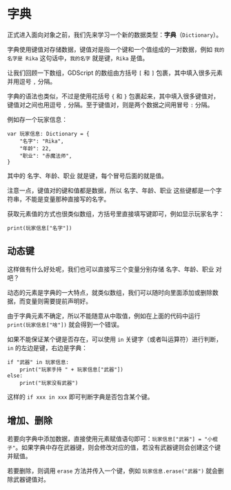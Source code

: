 # 字典

正式进入面向对象之前，我们先来学习一个新的数据类型：**字典**（`Dictionary`）。

字典使用键值对存储数据，键值对是指一个键和一个值组成的一对数据，例如 `我的名字是 Rika` 这句话中，`我的名字` 就是键，`Rika` 是值。

让我们回顾一下数组，GDScript 的数组由方括号 `[` 和 `]` 包裹，其中填入很多元素并用逗号 `,` 分隔。

字典的语法也类似，不过是使用花括号 `{` 和 `}` 包裹起来，其中填入很多键值对，键值对之间也用逗号 `,` 分隔。至于键值对，则是两个数据之间用冒号 `:` 分隔。

例如存一个玩家信息：

```gdscript
var 玩家信息: Dictionary = {
    "名字": "Rika",
    "年龄": 22,
    "职业": "赤魔法师",
}
```

其中的 名字、年龄、职业 就是键，每个冒号后面的就是值。

注意一点，键值对的键和值都是数据，所以 名字、年龄、职业 这些键都是一个字符串，不能是变量那种直接写的名字。

获取元素值的方式也很类似数组，方括号里直接填写键即可，例如显示玩家名字：

```gdscript
print(玩家信息["名字"])
```

## 动态键

这样做有什么好处呢，我们也可以直接写三个变量分别存储 名字、年龄、职业 对吧？

动态的元素是字典的一大特点，就类似数组，我们可以随时向里面添加或删除数据，而变量则需要提前声明好。

由于字典元素不确定，所以不能随意从中取值，例如在上面的代码中运行 `print(玩家信息["啥"])` 就会得到一个错误。

如果不能保证某个键是否存在，可以使用 `in` 关键字（或者叫运算符）进行判断，`in` 的左边是键，右边是字典：

```gdscript
if "武器" in 玩家信息:
    print("玩家手持 " + 玩家信息["武器"])
else:
    print("玩家没有武器")
```

这样的 `if xxx in xxx` 即可判断字典是否包含某个键。

## 增加、删除

若要向字典中添加数据，直接使用元素赋值语句即可：`玩家信息["武器"] = "小棍子"`。如果字典中存在武器键，则会修改对应的值，若没有武器键则会创建这个键并赋值。

若要删除，则调用 `erase` 方法并传入一个键，例如 `玩家信息.erase("武器")` 就会删除武器键值对。
